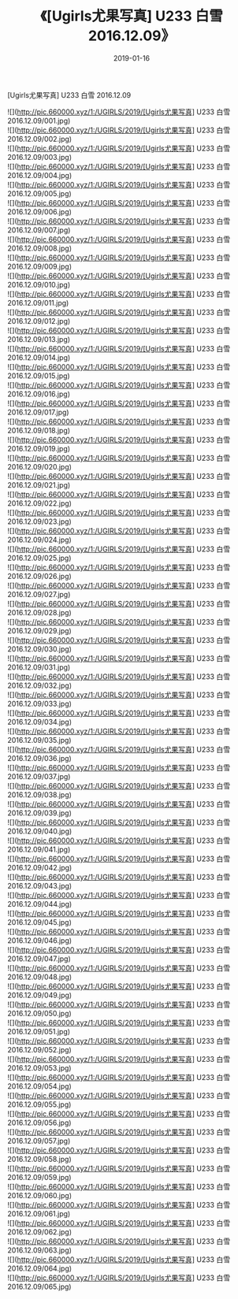 ﻿---
layout: post
title:  《[Ugirls尤果写真] U233 白雪 2016.12.09》
date:   2019-01-16
img: http://pic.660000.xyz/1:/UGIRLS/2019/[Ugirls尤果写真] U233 白雪 2016.12.09/000.jpg
categories: [美女, 清纯, 唯美]
---

[Ugirls尤果写真] U233 白雪 2016.12.09

 ![](http://pic.660000.xyz/1:/UGIRLS/2019/[Ugirls尤果写真] U233 白雪 2016.12.09/001.jpg) <br>![](http://pic.660000.xyz/1:/UGIRLS/2019/[Ugirls尤果写真] U233 白雪 2016.12.09/002.jpg) <br>![](http://pic.660000.xyz/1:/UGIRLS/2019/[Ugirls尤果写真] U233 白雪 2016.12.09/003.jpg) <br>![](http://pic.660000.xyz/1:/UGIRLS/2019/[Ugirls尤果写真] U233 白雪 2016.12.09/004.jpg) <br>![](http://pic.660000.xyz/1:/UGIRLS/2019/[Ugirls尤果写真] U233 白雪 2016.12.09/005.jpg) <br>![](http://pic.660000.xyz/1:/UGIRLS/2019/[Ugirls尤果写真] U233 白雪 2016.12.09/006.jpg) <br>![](http://pic.660000.xyz/1:/UGIRLS/2019/[Ugirls尤果写真] U233 白雪 2016.12.09/007.jpg) <br>![](http://pic.660000.xyz/1:/UGIRLS/2019/[Ugirls尤果写真] U233 白雪 2016.12.09/008.jpg) <br>![](http://pic.660000.xyz/1:/UGIRLS/2019/[Ugirls尤果写真] U233 白雪 2016.12.09/009.jpg) <br>![](http://pic.660000.xyz/1:/UGIRLS/2019/[Ugirls尤果写真] U233 白雪 2016.12.09/010.jpg) <br>![](http://pic.660000.xyz/1:/UGIRLS/2019/[Ugirls尤果写真] U233 白雪 2016.12.09/011.jpg) <br>![](http://pic.660000.xyz/1:/UGIRLS/2019/[Ugirls尤果写真] U233 白雪 2016.12.09/012.jpg) <br>![](http://pic.660000.xyz/1:/UGIRLS/2019/[Ugirls尤果写真] U233 白雪 2016.12.09/013.jpg) <br>![](http://pic.660000.xyz/1:/UGIRLS/2019/[Ugirls尤果写真] U233 白雪 2016.12.09/014.jpg) <br>![](http://pic.660000.xyz/1:/UGIRLS/2019/[Ugirls尤果写真] U233 白雪 2016.12.09/015.jpg) <br>![](http://pic.660000.xyz/1:/UGIRLS/2019/[Ugirls尤果写真] U233 白雪 2016.12.09/016.jpg) <br>![](http://pic.660000.xyz/1:/UGIRLS/2019/[Ugirls尤果写真] U233 白雪 2016.12.09/017.jpg) <br>![](http://pic.660000.xyz/1:/UGIRLS/2019/[Ugirls尤果写真] U233 白雪 2016.12.09/018.jpg) <br>![](http://pic.660000.xyz/1:/UGIRLS/2019/[Ugirls尤果写真] U233 白雪 2016.12.09/019.jpg) <br>![](http://pic.660000.xyz/1:/UGIRLS/2019/[Ugirls尤果写真] U233 白雪 2016.12.09/020.jpg) <br>![](http://pic.660000.xyz/1:/UGIRLS/2019/[Ugirls尤果写真] U233 白雪 2016.12.09/021.jpg) <br>![](http://pic.660000.xyz/1:/UGIRLS/2019/[Ugirls尤果写真] U233 白雪 2016.12.09/022.jpg) <br>![](http://pic.660000.xyz/1:/UGIRLS/2019/[Ugirls尤果写真] U233 白雪 2016.12.09/023.jpg) <br>![](http://pic.660000.xyz/1:/UGIRLS/2019/[Ugirls尤果写真] U233 白雪 2016.12.09/024.jpg) <br>![](http://pic.660000.xyz/1:/UGIRLS/2019/[Ugirls尤果写真] U233 白雪 2016.12.09/025.jpg) <br>![](http://pic.660000.xyz/1:/UGIRLS/2019/[Ugirls尤果写真] U233 白雪 2016.12.09/026.jpg) <br>![](http://pic.660000.xyz/1:/UGIRLS/2019/[Ugirls尤果写真] U233 白雪 2016.12.09/027.jpg) <br>![](http://pic.660000.xyz/1:/UGIRLS/2019/[Ugirls尤果写真] U233 白雪 2016.12.09/028.jpg) <br>![](http://pic.660000.xyz/1:/UGIRLS/2019/[Ugirls尤果写真] U233 白雪 2016.12.09/029.jpg) <br>![](http://pic.660000.xyz/1:/UGIRLS/2019/[Ugirls尤果写真] U233 白雪 2016.12.09/030.jpg) <br>![](http://pic.660000.xyz/1:/UGIRLS/2019/[Ugirls尤果写真] U233 白雪 2016.12.09/031.jpg) <br>![](http://pic.660000.xyz/1:/UGIRLS/2019/[Ugirls尤果写真] U233 白雪 2016.12.09/032.jpg) <br>![](http://pic.660000.xyz/1:/UGIRLS/2019/[Ugirls尤果写真] U233 白雪 2016.12.09/033.jpg) <br>![](http://pic.660000.xyz/1:/UGIRLS/2019/[Ugirls尤果写真] U233 白雪 2016.12.09/034.jpg) <br>![](http://pic.660000.xyz/1:/UGIRLS/2019/[Ugirls尤果写真] U233 白雪 2016.12.09/035.jpg) <br>![](http://pic.660000.xyz/1:/UGIRLS/2019/[Ugirls尤果写真] U233 白雪 2016.12.09/036.jpg) <br>![](http://pic.660000.xyz/1:/UGIRLS/2019/[Ugirls尤果写真] U233 白雪 2016.12.09/037.jpg) <br>![](http://pic.660000.xyz/1:/UGIRLS/2019/[Ugirls尤果写真] U233 白雪 2016.12.09/038.jpg) <br>![](http://pic.660000.xyz/1:/UGIRLS/2019/[Ugirls尤果写真] U233 白雪 2016.12.09/039.jpg) <br>![](http://pic.660000.xyz/1:/UGIRLS/2019/[Ugirls尤果写真] U233 白雪 2016.12.09/040.jpg) <br>![](http://pic.660000.xyz/1:/UGIRLS/2019/[Ugirls尤果写真] U233 白雪 2016.12.09/041.jpg) <br>![](http://pic.660000.xyz/1:/UGIRLS/2019/[Ugirls尤果写真] U233 白雪 2016.12.09/042.jpg) <br>![](http://pic.660000.xyz/1:/UGIRLS/2019/[Ugirls尤果写真] U233 白雪 2016.12.09/043.jpg) <br>![](http://pic.660000.xyz/1:/UGIRLS/2019/[Ugirls尤果写真] U233 白雪 2016.12.09/044.jpg) <br>![](http://pic.660000.xyz/1:/UGIRLS/2019/[Ugirls尤果写真] U233 白雪 2016.12.09/045.jpg) <br>![](http://pic.660000.xyz/1:/UGIRLS/2019/[Ugirls尤果写真] U233 白雪 2016.12.09/046.jpg) <br>![](http://pic.660000.xyz/1:/UGIRLS/2019/[Ugirls尤果写真] U233 白雪 2016.12.09/047.jpg) <br>![](http://pic.660000.xyz/1:/UGIRLS/2019/[Ugirls尤果写真] U233 白雪 2016.12.09/048.jpg) <br>![](http://pic.660000.xyz/1:/UGIRLS/2019/[Ugirls尤果写真] U233 白雪 2016.12.09/049.jpg) <br>![](http://pic.660000.xyz/1:/UGIRLS/2019/[Ugirls尤果写真] U233 白雪 2016.12.09/050.jpg) <br>![](http://pic.660000.xyz/1:/UGIRLS/2019/[Ugirls尤果写真] U233 白雪 2016.12.09/051.jpg) <br>![](http://pic.660000.xyz/1:/UGIRLS/2019/[Ugirls尤果写真] U233 白雪 2016.12.09/052.jpg) <br>![](http://pic.660000.xyz/1:/UGIRLS/2019/[Ugirls尤果写真] U233 白雪 2016.12.09/053.jpg) <br>![](http://pic.660000.xyz/1:/UGIRLS/2019/[Ugirls尤果写真] U233 白雪 2016.12.09/054.jpg) <br>![](http://pic.660000.xyz/1:/UGIRLS/2019/[Ugirls尤果写真] U233 白雪 2016.12.09/055.jpg) <br>![](http://pic.660000.xyz/1:/UGIRLS/2019/[Ugirls尤果写真] U233 白雪 2016.12.09/056.jpg) <br>![](http://pic.660000.xyz/1:/UGIRLS/2019/[Ugirls尤果写真] U233 白雪 2016.12.09/057.jpg) <br>![](http://pic.660000.xyz/1:/UGIRLS/2019/[Ugirls尤果写真] U233 白雪 2016.12.09/058.jpg) <br>![](http://pic.660000.xyz/1:/UGIRLS/2019/[Ugirls尤果写真] U233 白雪 2016.12.09/059.jpg) <br>![](http://pic.660000.xyz/1:/UGIRLS/2019/[Ugirls尤果写真] U233 白雪 2016.12.09/060.jpg) <br>![](http://pic.660000.xyz/1:/UGIRLS/2019/[Ugirls尤果写真] U233 白雪 2016.12.09/061.jpg) <br>![](http://pic.660000.xyz/1:/UGIRLS/2019/[Ugirls尤果写真] U233 白雪 2016.12.09/062.jpg) <br>![](http://pic.660000.xyz/1:/UGIRLS/2019/[Ugirls尤果写真] U233 白雪 2016.12.09/063.jpg) <br>![](http://pic.660000.xyz/1:/UGIRLS/2019/[Ugirls尤果写真] U233 白雪 2016.12.09/064.jpg) <br>![](http://pic.660000.xyz/1:/UGIRLS/2019/[Ugirls尤果写真] U233 白雪 2016.12.09/065.jpg) <br>